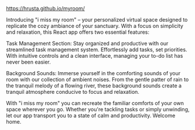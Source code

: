 https://hrusta.github.io/myroom/

Introducing "i miss my room" – your personalized virtual space designed to replicate the cozy ambiance of your sanctuary. With a focus on simplicity and relaxation, this React app offers two essential features:

Task Management Section: Stay organized and productive with our streamlined task management system. Effortlessly add tasks, set priorities. With intuitive controls and a clean interface, managing your to-do list has never been easier.

Background Sounds: Immerse yourself in the comforting sounds of your room with our collection of ambient noises. From the gentle patter of rain to the tranquil melody of a flowing river, these background sounds create a tranquil atmosphere conducive to focus and relaxation.

With "i miss my room" you can recreate the familiar comforts of your own space wherever you go. Whether you're tackling tasks or simply unwinding, let our app transport you to a state of calm and productivity. Welcome home.
